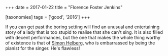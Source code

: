 +++
date = 2017-01-22
title = "Florence Foster Jenkins"

[taxonomies]
tags = ['good', '2016']
+++

If you can get past the boring setting will find an unusual and
entertaining story of a lady that is too stupid to realise that she
can\'t sing. It is also filled with decent performances, but the one
that makes the whole thing worthy of existence is that of [Simon
Helberg], who is embarrassed by being the pianist for the singer. He\'s
flawless!

  [Simon Helberg]: https://en.wikipedia.org/wiki/Simon_Helberg
